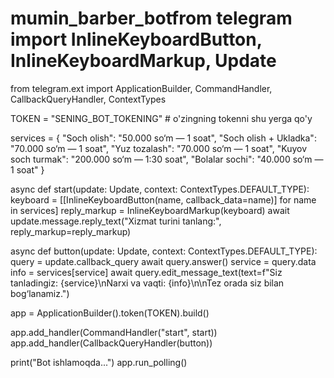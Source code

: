 # mumin_barber_botfrom telegram import InlineKeyboardButton, InlineKeyboardMarkup, Update
from telegram.ext import ApplicationBuilder, CommandHandler, CallbackQueryHandler, ContextTypes

TOKEN = "SENING_BOT_TOKENING"  # o'zingning tokenni shu yerga qo'y

services = {
    "Soch olish": "50.000 so‘m — 1 soat",
    "Soch olish + Ukladka": "70.000 so‘m — 1 soat",
    "Yuz tozalash": "70.000 so‘m — 1 soat",
    "Kuyov soch turmak": "200.000 so‘m — 1:30 soat",
    "Bolalar sochi": "40.000 so‘m — 1 soat"
}

async def start(update: Update, context: ContextTypes.DEFAULT_TYPE):
    keyboard = [[InlineKeyboardButton(name, callback_data=name)] for name in services]
    reply_markup = InlineKeyboardMarkup(keyboard)
    await update.message.reply_text("Xizmat turini tanlang:", reply_markup=reply_markup)

async def button(update: Update, context: ContextTypes.DEFAULT_TYPE):
    query = update.callback_query
    await query.answer()
    service = query.data
    info = services[service]
    await query.edit_message_text(text=f"Siz tanladingiz: {service}\nNarxi va vaqti: {info}\n\nTez orada siz bilan bog‘lanamiz.")

app = ApplicationBuilder().token(TOKEN).build()

app.add_handler(CommandHandler("start", start))
app.add_handler(CallbackQueryHandler(button))

print("Bot ishlamoqda...")
app.run_polling()
